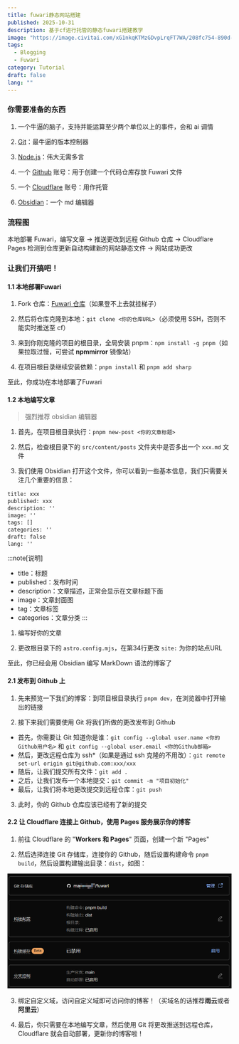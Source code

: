 ```yaml
---
title: fuwari静态网站搭建
published: 2025-10-31
description: 基于cf进行托管的静态fuwari搭建教学
image: "https://image.civitai.com/xG1nkqKTMzGDvpLrqFT7WA/208fc754-890d-4adb-9753-2c963332675d/width=2048/01651-1456859105-(colour_1.5),girl,_Blue,yellow,green,cyan,purple,red,pink,_best,8k,UHD,masterpiece,male%20focus,%201boy,gloves,%20ponytail,%20long%20hair,.jpeg"
tags:
  - Blogging
  - Fuwari
category: Tutorial
draft: false
lang: ""
---
```


### 你需要准备的东西

1. 一个牛逼的脑子，支持并能运算至少两个单位以上的事件，会和 ai 调情

2. <a href="https://git-scm.com/downloads" target="_blank" rel="noopener noreferrer">Git</a>：最牛逼的版本控制器

3. <a href="https://nodejs.org/en" target="_blank" rel="noopener noreferrer">Node.js</a>：伟大无需多言

4. 一个 <a href="https://github.com/" target="_blank" rel="noopener noreferrer">Github</a> 账号：用于创建一个代码仓库存放 Fuwari 文件

5. 一个 <a href="https://cloudflare.com" target="_blank" rel="noopener noreferrer">Cloudflare</a> 账号：用作托管

6. <a href="https://obsidian.md/" target="_blank" rel="noopener noreferrer">Obsidian</a>：一个 md 编辑器

### 流程图

本地部署 Fuwari，编写文章 -> 推送更改到远程 Github 仓库 -> Cloudflare Pages 检测到仓库更新自动构建新的网站静态文件 -> 网站成功更改

### 让我们开搞吧！

#### 1.1 本地部署Fuwari

1. Fork 仓库：<a href="https://github.com/saicaca/fuwari" target="_blank" rel="noopener noreferrer">Fuwari 仓库</a>（如果登不上去就挂梯子）

2. 然后将仓库克隆到本地：`git clone <你的仓库URL>`（必须使用 SSH，否则不能实时推送至 cf）

3. 来到你刚克隆的项目的根目录，全局安装 pnpm：`npm install -g pnpm`（如果拉取过慢，可尝试 **npmmirror** 镜像站）

4. 在项目根目录继续安装依赖：`pnpm install` 和 `pnpm add sharp`

至此，你成功在本地部署了Fuwari

#### 1.2 本地编写文章

> 强烈推荐 obsidian 编辑器

1. 首先，在项目根目录执行：`pnpm new-post <你的文章标题>`

2. 然后，检查根目录下的 `src/content/posts` 文件夹中是否多出一个 `xxx.md` 文件

3. 我们使用 Obsidian 打开这个文件，你可以看到一些基本信息，我们只需要关注几个重要的信息：

```
title: xxx
published: xxx
description: ''
image: ''
tags: []
categories: ''
draft: false
lang: ''
```
:::note[说明]
- title：标题
- published：发布时间
- description：文章描述，正常会显示在文章标题下面
- image：文章封面图
- tag：文章标签
- categories：文章分类
:::

1. 编写好你的文章

2. 更改根目录下的 `astro.config.mjs`，在第34行更改 `site:` 为你的站点URL

至此，你已经会用 Obsidian 编写 MarkDown 语法的博客了

#### 2.1 发布到 Github 上

1. 先来预览一下我们的博客：到项目根目录执行 `pnpm dev`，在浏览器中打开输出的链接

2. 接下来我们需要使用 Git 将我们所做的更改发布到 Github

- 首先，你需要让 Git 知道你是谁：`git config --global user.name <你的Github用户名>` 和 `git config --global user.email <你的Github邮箱>`
- 然后，更改远程仓库为 ssh*（如果是通过 ssh 克隆的不用改）：`git remote set-url origin git@github.com:xxx/xxx`
- 随后，让我们提交所有文件：`git add .`
- 之后，让我们发布一个本地提交：`git commit -m "项目初始化"`
- 最后，让我们将本地更改提交到远程仓库：`git push`

3. 此时，你的 Github 仓库应该已经有了新的提交

#### 2.2 让 Cloudflare 连接上 Github，使用 Pages 服务展示你的博客

1. 前往 Cloudflare 的 "**Workers 和 Pages**" 页面，创建一个新 "Pages"

2. 然后选择连接 Git 存储库，连接你的 Github，随后设置构建命令 `pnpm build`，然后设置构建输出目录：`dist`，如图：

![alt text](./attachments/1.png)

3. 绑定自定义域，访问自定义域即可访问你的博客！（买域名的话推荐**雨云**或者**阿里云**）

4. 最后，你只需要在本地编写文章，然后使用 Git 将更改推送到远程仓库，Cloudflare 就会自动部署，更新你的博客啦！